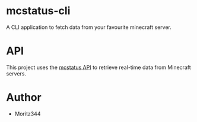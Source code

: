 # mcstatus-cli
A CLI application to fetch data from your favourite minecraft server.

# API
This project uses the [mcstatus API](https://mcstatus.io/docs) to retrieve real-time data from Minecraft servers.

# Author
- Moritz344


